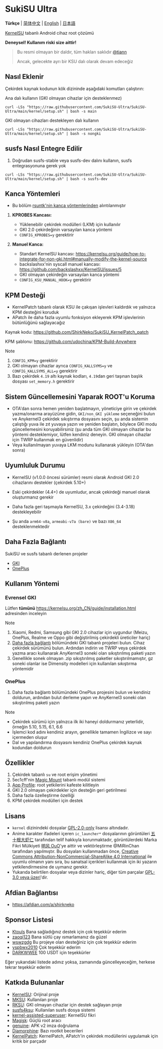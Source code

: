 # SukiSU Ultra

**Türkçe** | [简体中文](README.md) | [English](README-en.md) | [日本語](README-ja.md)

[KernelSU](https://github.com/tiann/KernelSU) tabanlı Android cihaz root çözümü

**Deneysel! Kullanım riski size aittir!**

> Bu resmi olmayan bir daldır, tüm hakları saklıdır [@tiann](https://github.com/tiann)
>
> Ancak, gelecekte ayrı bir KSU dalı olarak devam edeceğiz

## Nasıl Eklenir

Çekirdek kaynak kodunun kök dizininde aşağıdaki komutları çalıştırın:

Ana dalı kullanın (GKI olmayan cihazlar için desteklenmez)

```
curl -LSs "https://raw.githubusercontent.com/SukiSU-Ultra/SukiSU-Ultra/main/kernel/setup.sh" | bash -s main
```

GKI olmayan cihazları destekleyen dalı kullanın

```
curl -LSs "https://raw.githubusercontent.com/SukiSU-Ultra/SukiSU-Ultra/main/kernel/setup.sh" | bash -s nongki
```

## susfs Nasıl Entegre Edilir

1. Doğrudan susfs-stable veya susfs-dev dalını kullanın, susfs entegrasyonuna gerek yok

```
curl -LSs "https://raw.githubusercontent.com/SukiSU-Ultra/SukiSU-Ultra/main/kernel/setup.sh" | bash -s susfs-dev
```

## Kanca Yöntemleri

- Bu bölüm [rsuntk\'nin kanca yöntemlerinden](https://github.com/rsuntk/KernelSU) alıntılanmıştır

1. **KPROBES Kancası:**

   - Yüklenebilir çekirdek modülleri (LKM) için kullanılır
   - GKI 2.0 çekirdeğinin varsayılan kanca yöntemi
   - `CONFIG_KPROBES=y` gerektirir

2. **Manuel Kanca:**
   - Standart KernelSU kancası: https://kernelsu.org/guide/how-to-integrate-for-non-gki.html#manually-modify-the-kernel-source
   - backslashxx\'nin syscall manuel kancası: https://github.com/backslashxx/KernelSU/issues/5
   - GKI olmayan çekirdeğin varsayılan kanca yöntemi
   - `CONFIG_KSU_MANUAL_HOOK=y` gerektirir

## KPM Desteği

- KernelPatch tabanlı olarak KSU ile çakışan işlevleri kaldırdık ve yalnızca KPM desteğini koruduk
- APatch ile daha fazla uyumlu fonksiyon ekleyerek KPM işlevlerinin bütünlüğünü sağlayacağız

Kaynak kodu: https://github.com/ShirkNeko/SukiSU_KernelPatch_patch

KPM şablonu: https://github.com/udochina/KPM-Build-Anywhere

> [!Note]
>
> 1. `CONFIG_KPM=y` gerektirir
> 2. GKI olmayan cihazlar ayrıca `CONFIG_KALLSYMS=y` ve `CONFIG_KALLSYMS_ALL=y` gerektirir
> 3. Bazı çekirdek `4.19` altı kaynak kodları, `4.19`dan geri taşınan başlık dosyası `set_memory.h` gerektirir

## Sistem Güncellemesini Yaparak ROOT\'u Koruma

- OTA\'dan sonra hemen yeniden başlatmayın, yöneticiye girin ve çekirdek yazma/onarma arayüzüne gidin, `GKI/non_GKI yükleme` seçeneğini bulun ve Anykernel3 çekirdek sıkıştırma dosyasını seçin, şu anda sistemin çalıştığı yuva ile zıt yuvaya yazın ve yeniden başlatın, böylece GKI modu güncellemesini koruyabilirsiniz (şu anda tüm GKI olmayan cihazlar bu yöntemi desteklemiyor, lütfen kendiniz deneyin. GKI olmayan cihazlar için TWRP kullanmak en güvenlidir)
- Veya kullanılmayan yuvaya LKM modunu kullanarak yükleyin (OTA\'dan sonra)

## Uyumluluk Durumu

- KernelSU (v1.0.0 öncesi sürümler) resmi olarak Android GKI 2.0 cihazlarını destekler (çekirdek 5.10+)

- Eski çekirdekler (4.4+) de uyumludur, ancak çekirdeği manuel olarak oluşturmanız gerekir

- Daha fazla geri taşımayla KernelSU, 3.x çekirdeğini (3.4-3.18) destekleyebilir

- Şu anda `arm64-v8a`, `armeabi-v7a (bare)` ve bazı `X86_64` desteklenmektedir

## Daha Fazla Bağlantı

SukiSU ve susfs tabanlı derlenen projeler

- [GKI](https://github.com/ShirkNeko/GKI_KernelSU_SUSFS)
- [OnePlus](https://github.com/ShirkNeko/Action_OnePlus_MKSU_SUSFS)

## Kullanım Yöntemi

### Evrensel GKI

Lütfen **tümünü** https://kernelsu.org/zh_CN/guide/installation.html adresinden inceleyin

> [!Note]
>
> 1. Xiaomi, Redmi, Samsung gibi GKI 2.0 cihazlar için uygundur (Meizu, OnePlus, Realme ve Oppo gibi değiştirilmiş çekirdekli üreticiler hariç)
> 2. [Daha fazla bağlantı](#daha-fazla-bağlantı) bölümündeki GKI tabanlı projeleri bulun. Cihaz çekirdek sürümünü bulun. Ardından indirin ve TWRP veya çekirdek yazma aracı kullanarak AnyKernel3 soneki olan sıkıştırılmış paketi yazın
> 3. Genellikle sonek olmayan .zip sıkıştırılmış paketler sıkıştırılmamıştır, gz soneki olanlar ise Dimensity modelleri için kullanılan sıkıştırma yöntemidir

### OnePlus

1. Daha fazla bağlantı bölümündeki OnePlus projesini bulun ve kendiniz doldurun, ardından bulut derleme yapın ve AnyKernel3 soneki olan sıkıştırılmış paketi yazın

> [!Note]
>
> - Çekirdek sürümü için yalnızca ilk iki haneyi doldurmanız yeterlidir, örneğin 5.10, 5.15, 6.1, 6.6
> - İşlemci kod adını kendiniz arayın, genellikle tamamen İngilizce ve sayı içermeden oluşur
> - Dal ve yapılandırma dosyasını kendiniz OnePlus çekirdek kaynak kodundan doldurun

## Özellikler

1. Çekirdek tabanlı `su` ve root erişim yönetimi
2. 5ec1cff\'nin [Magic Mount](https://github.com/5ec1cff/KernelSU) tabanlı modül sistemi
3. [App Profile](https://kernelsu.org/guide/app-profile.html): root yetkilerini kafeste kilitleyin
4. GKI 2.0 olmayan çekirdekler için desteğin geri getirilmesi
5. Daha fazla özelleştirme özelliği
6. KPM çekirdek modülleri için destek

## Lisans

- `kernel` dizinindeki dosyalar [GPL-2.0-only](https://www.gnu.org/licenses/old-licenses/gpl-2.0.en.html) lisansı altındadır.
- Anime karakter ifadeleri içeren `ic_launcher*` dosyalarının görüntüleri [五十根大虾仁](https://space.bilibili.com/370927) tarafından telif hakkıyla korunmaktadır, görüntülerdeki Marka Fikri Mülkiyeti [明风 OuO](https://space.bilibili.com/274939213)'ye aittir ve vektörleştirme @MiRinChan tarafından yapılmıştır. Bu dosyaları kullanmadan önce, [Creative Commons Attribution-NonCommercial-ShareAlike 4.0 International](https://creativecommons.org/licenses/by-nc-sa/4.0/legalcode.txt) ile uyumlu olmanın yanı sıra, bu sanatsal içerikleri kullanmak için iki yazarın yetkilendirmesine de uymanız gerekir.
- Yukarıda belirtilen dosyalar veya dizinler hariç, diğer tüm parçalar [GPL-3.0 veya üzeri](https://www.gnu.org/licenses/gpl-3.0.html)'dir.

## Afdian Bağlantısı

- https://afdian.com/a/shirkneko

## Sponsor Listesi

- [Ktouls](https://github.com/Ktouls) Bana sağladığınız destek için çok teşekkür ederim
- [zaoqi123](https://github.com/zaoqi123) Bana sütlü çay ısmarlamanız da güzel
- [wswzgdg](https://github.com/wswzgdg) Bu projeye olan desteğiniz için çok teşekkür ederim
- [yspbwx2010](https://github.com/yspbwx2010) Çok teşekkür ederim
- [DARKWWEE](https://github.com/DARKWWEE) 100 USDT için teşekkürler

Eğer yukarıdaki listede adınız yoksa, zamanında güncelleyeceğim, herkese tekrar teşekkür ederim

## Katkıda Bulunanlar

- [KernelSU](https://github.com/tiann/KernelSU): Orijinal proje
- [MKSU](https://github.com/5ec1cff/KernelSU): Kullanılan proje
- [RKSU](https://github.com/rsuntk/KernelsU): GKI olmayan cihazlar için destek sağlayan proje
- [susfs4ksu](https://gitlab.com/simonpunk/susfs4ksu): Kullanılan susfs dosya sistemi
- [kernel-assisted-superuser](https://git.zx2c4.com/kernel-assisted-superuser/about/): KernelSU fikri
- [Magisk](https://github.com/topjohnwu/Magisk): Güçlü root aracı
- [genuine](https://github.com/brevent/genuine/): APK v2 imza doğrulama
- [Diamorphine](https://github.com/m0nad/Diamorphine): Bazı rootkit becerileri
- [KernelPatch](https://github.com/bmax121/KernelPatch): KernelPatch, APatch\'in çekirdek modüllerini uygulamak için kritik bir parçadır
